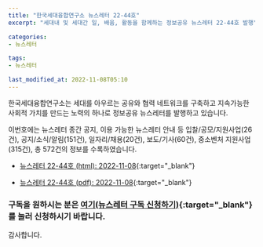 ```yaml
---
title: "한국세대융합연구소 뉴스레터 22-44호"
excerpt: "세대내 및 세대간 일, 배움, 활동을 함께하는 정보공유 뉴스레터 22-44호 발행" 

categories:
- 뉴스레터

tags:
- 뉴스레터

last_modified_at: 2022-11-08T05:10
---
```


한국세대융합연구소는 세대를 아우르는 공유와 협력 네트워크를 구축하고 지속가능한 사회적 가치를 만드는 노력의 하나로 정보공유 뉴스레터를 발행하고 있습니다.

이번호에는 뉴스레터 종간 공지, 이용 가능한 뉴스레터 안내 등 입찰/공모/지원사업(26건), 공지/소식/알림(151건), 일자리/채용(20건), 보도/기사(60건), 중소벤처 지원사업(315건), 총 572건의 정보를 수록하였습니다.

* [뉴스레터 22-44호 (html): 2022-11-08](https://gcrcenter.github.io/assets/htmls/gcrc_news_letter_20221108.html){:target="_blank"}

* [뉴스레터 22-44호 (pdf): 2022-11-08](https://gcrcenter.github.io/assets/pdfs/news_letter_20221108.pdf){:target="_blank"}


### 구독을 원하시는 분은 [여기(뉴스레터 구독 신청하기)](https://forms.gle/MJ5gVHCdunBXXWVB7){:target="_blank"} 를 눌러 신청하시기 바랍니다.


감사합니다.